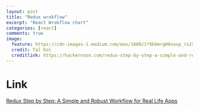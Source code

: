 ```yaml
---
layout: post
title: "Redux wrokflow"
excerpt: "React Wrokflow chart"
categories: [react]
comments: true
image:
  feature: https://cdn-images-1.medium.com/max/1600/1*9kbmrgH8voxp_rx25LPqIw.png
  credit: Tal Kol
  creditlink: https://hackernoon.com/redux-step-by-step-a-simple-and-robust-workflow-for-real-life-apps-1fdf7df46092
---
```



# Link

[Redux Step by Step: A Simple and Robust Workflow for Real Life Apps](https://hackernoon.com/redux-step-by-step-a-simple-and-robust-workflow-for-real-life-apps-1fdf7df46092)
